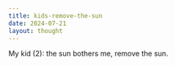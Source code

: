 ```yaml
---
title: kids-remove-the-sun
date: 2024-07-21
layout: thought
---
```

My kid (2): the sun bothers me, remove the sun.